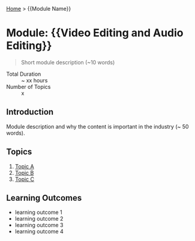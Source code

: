 [Home](../README.md) > {{Module Name}}

# Module: {{Video Editing and Audio Editing}}

> Short module description (~10 words)

<dl>
<dt>Total Duration</dt>
<dd>~ xx hours</dd>
<dt>Number of Topics</dt>
<dd>x</dd>
</dl>

## Introduction

Module description and why the content is important in the industry (~ 50 words).

## Topics

1. [Topic A](./01-topic-a.md)
2. [Topic B](./01-topic-a.md)
3. [Topic C](./01-topic-a.md)

## Learning Outcomes

- learning outcome 1
- learning outcome 2
- learning outcome 3
- learning outcome 4
